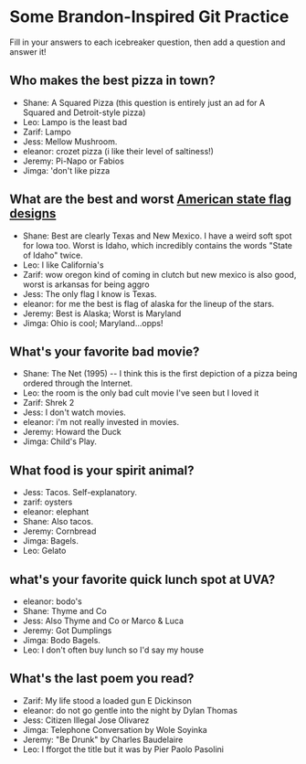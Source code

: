 # Some Brandon-Inspired Git Practice
Fill in your answers to each icebreaker question, then add a question and answer it!

## Who makes the best pizza in town?
* Shane: A Squared Pizza (this question is entirely just an ad for A Squared and Detroit-style pizza)
* Leo: Lampo is the least bad
* Zarif: Lampo
* Jess: Mellow Mushroom.
* eleanor: crozet pizza (i like their level of saltiness!)
* Jeremy: Pi-Napo or Fabios
* Jimga: 'don't like pizza

## What are the best and worst [American state flag designs](https://en.wikipedia.org/wiki/Flags_of_the_U.S._states_and_territories)
* Shane: Best are clearly Texas and New Mexico. I have a weird soft spot for Iowa too. Worst is Idaho, which incredibly contains the words "State of Idaho" twice.
* Leo: I like California's
* Zarif: wow oregon kind of coming in clutch but new mexico is also good, worst is arkansas for being aggro
* Jess: The only flag I know is Texas.
* eleanor: for me the best is flag of alaska for the lineup of the stars.
* Jeremy: Best is Alaska; Worst is Maryland
* Jimga: Ohio is cool; Maryland...opps! 

## What's your favorite bad movie?
* Shane: The Net (1995) -- I think this is the first depiction of a pizza being ordered through the Internet.
* Leo: the room is the only bad cult movie I've seen but I loved it
* Zarif: Shrek 2
* Jess: I don't watch movies.
* eleanor: i'm not really invested in movies.
* Jeremy: Howard the Duck
* Jimga: Child's Play.

## What food is your spirit animal?
* Jess: Tacos. Self-explanatory.
* zarif: oysters
* eleanor: elephant
* Shane: Also tacos.
* Jeremy: Cornbread
* Jimga: Bagels.
* Leo: Gelato

## what's your favorite quick lunch spot at UVA?
* eleanor: bodo's
* Shane: Thyme and Co
* Jess: Also Thyme and Co or Marco & Luca
* Jeremy: Got Dumplings
* Jimga: Bodo Bagels.
* Leo: I don't often buy lunch so I'd say my house


## What's the last poem you read?
* Zarif: My life stood a loaded gun E Dickinson
* eleanor: do not go gentle into the night by Dylan Thomas
* Jess: Citizen Illegal Jose Olivarez
* Jimga: Telephone Conversation by Wole Soyinka
* Jeremy: "Be Drunk" by Charles Baudelaire
* Leo: I fforgot the title but it was by Pier Paolo Pasolini
